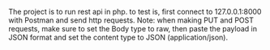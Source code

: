 The project is to run rest api in php.
to test is, first connect to 127.0.0.1:8000 with Postman and send http requests. Note: when making PUT and POST requests,
make sure to set the Body type to raw, then paste the payload in JSON format and set the content type to JSON (application/json).

